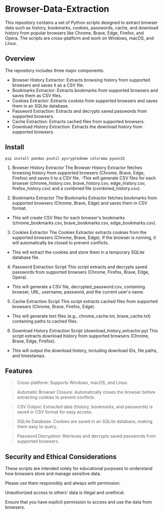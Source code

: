 # Browser-Data-Extraction
This repository contains a set of Python scripts designed to extract browser data such as history, bookmarks, cookies, passwords, cache, and download history from popular browsers like Chrome, Brave, Edge, Firefox, and Opera. The scripts are cross-platform and work on Windows, macOS, and Linux.


## Overview
The repository includes three major components:

- Browser History Extractor: Extracts browsing history from supported browsers and saves it as a CSV file.
- Bookmarks Extractor: Extracts bookmarks from supported browsers and saves them as CSV files.
- Cookies Extractor: Extracts cookies from supported browsers and saves them in an SQLite database.
- Password Extraction: Extracts and decrypts saved passwords from supported browsers.
- Cache Extraction: Extracts cached files from supported browsers.
- Download History Extraction: Extracts the download history from supported browsers.

## Install
```
pip install pandas psutil pycryptodome colorama pywin32
```


1. Browser History Extractor
The Browser History Extractor fetches browsing history from supported browsers (Chrome, Brave, Edge, Firefox) and saves it to a CSV file.
-This will generate CSV files for each browser (chrome_history.csv, brave_history.csv, edge_history.csv, firefox_history.csv) and a combined file (combined_history.csv).

2. Bookmarks Extractor
The Bookmarks Extractor fetches bookmarks from supported browsers (Chrome, Brave, Edge) and saves them in CSV format.
- This will create CSV files for each browser's bookmarks (chrome_bookmarks.csv, brave_bookmarks.csv, edge_bookmarks.csv).

3. Cookies Extractor
The Cookies Extractor extracts cookies from the supported browsers (Chrome, Brave, Edge). If the browser is running, it will automatically be closed to prevent conflicts.
- This will extract the cookies and store them in a temporary SQLite database file.

4. Password Extraction Script
This script extracts and decrypts saved passwords from supported browsers (Chrome, Firefox, Brave, Edge, Opera).
- This will generate a CSV file, decrypted_password.csv, containing browser, URL, username, password, and the current user's name.

5. Cache Extraction Script
This script extracts cached files from supported browsers (Chrome, Brave, Firefox, Edge).
- This will generate text files (e.g., chrome_cache.txt, brave_cache.txt) containing paths to cached files.

6. Download History Extraction Script (download_history_extractor.py)
This script extracts download history from supported browsers (Chrome, Brave, Edge, Firefox).
- This will output the download history, including download IDs, file paths, and timestamps.

## Features
> Cross-platform: Supports Windows, macOS, and Linux.

> Automatic Browser Closure: Automatically closes the browser before extracting cookies to prevent conflicts.

> CSV Output: Extracted data (history, bookmarks, and passwords) is saved in CSV format for easy access.

> SQLite Database: Cookies are saved in an SQLite database, making them easy to query.

> Password Decryption: Retrieves and decrypts saved passwords from supported browsers.

## Security and Ethical Considerations
These scripts are intended solely for educational purposes to understand how browsers store and manage sensitive data.

Please use them responsibly and always with permission. 

Unauthorized access to others' data is illegal and unethical.

Ensure that you have explicit permission to access and use the data from browsers.



